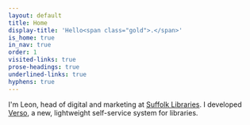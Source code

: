 ```yaml
---
layout: default
title: Home
display-title: 'Hello<span class="gold">.</span>'
is_home: true
in_nav: true
order: 1
visited-links: true
prose-headings: true
underlined-links: true
hyphens: true
---
```


I'm Leon, head of digital and marketing at [Suffolk Libraries](https://www.suffolklibraries.co.uk). I developed [Verso](https://dootrix.com/verso/), a new, lightweight self-service system for libraries.
